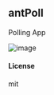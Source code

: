 ## antPoll

Polling App

![image](https://github.com/user-attachments/assets/d2a9accc-70f7-44fb-af64-d69f3bce205b)

#### License

mit
